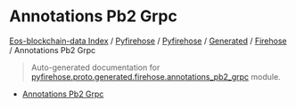 # Annotations Pb2 Grpc

[Eos-blockchain-data Index](../../../../README.md#eos-blockchain-data-index) /
[Pyfirehose](../../../index.md#pyfirehose) /
[Pyfirehose](../../../index.md#pyfirehose) /
[Generated](../index.md#generated) /
[Firehose](./index.md#firehose) /
Annotations Pb2 Grpc

> Auto-generated documentation for [pyfirehose.proto.generated.firehose.annotations_pb2_grpc](https://github.com/Krow10/eos-blockchain-data/blob/main/pyfirehose/proto/generated/firehose/annotations_pb2_grpc.py) module.

- [Annotations Pb2 Grpc](#annotations-pb2-grpc)
